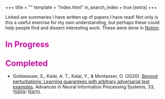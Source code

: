 +++
title = ""
template = "index.html"
in_search_index = true
[extra]
+++

Linked are summaries I have written up of papers I have read! Not only is this a useful exercise for my own understanding, but perhaps these could help people find and dissect interesting work. These were done in [Notion](www.notion.com/). 

## <span style="color: rgb(227,5,173); font-size: 25px;">In Progress</span>


## <span style="color: rgb(227,5,173); font-size: 25px;">Completed</span>
- Goldwasser, S., Kalai, A. T., Kalai, Y., & Montasser, O. (2020). [Beyond perturbations: Learning guarantees with arbitrary adversarial test examples](https://nonchalant-walkover-b77.notion.site/Beyond-Perturbations-Learning-Guarantees-with-Arbitrary-Adversarial-Test-Examples-1699b9db4ff180e9a719e872ef116f84?pvs=4). Advances in Neural Information Processing Systems, 33, 15859-15870.
